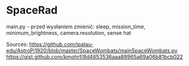 # SpaceRad
main.py - przed wysłaniem zmienić: sleep, mission_time, minimum_brightness, camera.resolution, sense hat

Sources: 
https://github.com/jpalau-edu/AstroPi1920/blob/master/SpaceWombats/mainSpaceWombats.py
https://gist.github.com/kmohrf/8d4653536aaa88965a69a06b81bcb022
